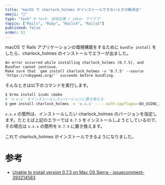 ```yaml
---
title: "macOS で charlock_holmes がインストールできないときの解決法"
emoji: "👻"
type: "tech" # tech: 技術記事 / idea: アイデア
topics: ["Rails", "Ruby", "Rails4", "Rails5"]
published: false
order: 53
---
```


macOS で Rails アプリケーションの環境構築をするために `bundle install` をしたら、charlock_holmes のインストールでエラーが出ました。

```
An error occurred while installing charlock_holmes (0.7.5), and Bundler cannot continue.
Make sure that `gem install charlock_holmes -v '0.7.5' --source 'https://rubygems.org/'` succeeds before bundling.
```

そんなときは以下のコマンドを実行します。

```bash
$ brew install icu4c cmake
# 'x.x.x' をインストールしたいバージョンに置き換える
$ gem install charlock_holmes -v 'x.x.x' -- --with-cppflags=-DU_USING_ICU_NAMESPACE=1 --with-cxxflags=-std=c++11
```

`x.x.x` の箇所は、インストールしたい charlock_holmes のバージョンを指定します。たとえば上記のエラーでは `0.7.5` をインストールしようとしているので、その場合は `x.x.x` の箇所を `0.7.5` に置き換えます。

これで charlock_holmes がインストールできるようになりました。

# 参考
- [Unable to install version 0.7.3 on Mac OS Sierra - issuecomment-393214583](https://github.com/brianmario/charlock_holmes/issues/117#issuecomment-393214583)
